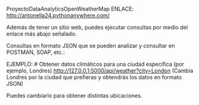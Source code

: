 ProyectoDataAnalyticsOpenWeatherMap
ENLACE: http://antonella24.pythonanywhere.com/ 

Además de tener un sitio web, puedes ejecutar consultas por medio del enlace más abajo señalado.

Consultas en formato JSON que se pueden analizar y consultar en POSTMAN, SOAP, etc.:

EJEMPLO: # Obtener datos climáticos para una ciudad específica (por ejemplo, Londres)
http://127.0.0.1:5000/api/weather?city=London (Cambia Londres por la ciudad que prefieras y obtendrás los datos en formato JSON)

Puedes cambiarlo para obtener distintas ubicaciones.
